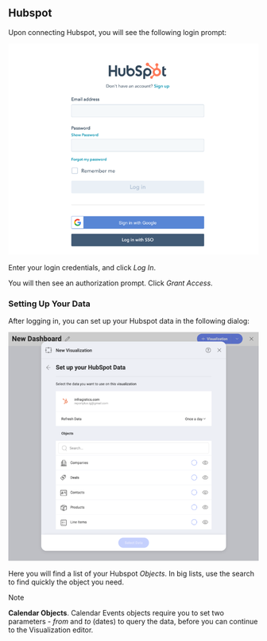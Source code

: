 ## Hubspot

Upon connecting Hubspot, you will see the following login prompt:

![Hubspot login prompt](images/hubspot-login.png)

Enter your login credentials, and click _Log In_.

You will then see an authorization prompt. Click _Grant Access_.

### Setting Up Your Data

After logging in, you can set up your Hubspot data in the following dialog:

<img src="images/set-up-data-hubspot.png" alt="Set up your data dialog" width="800"/>

Here you will find a list of your Hubspot _Objects_. In big lists, use the search to find quickly the object you need.

>[!NOTE]
>**Calendar Objects**.
>Calendar Events objects require you to set two parameters - _from_ and _to_ (dates) to query the data, before you can continue to the Visualization editor. 

